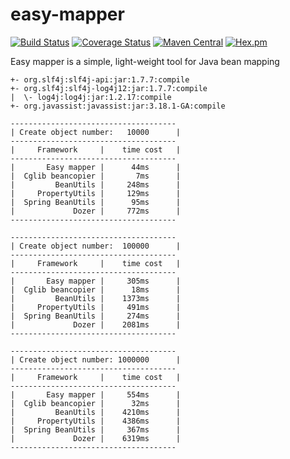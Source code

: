 # easy-mapper

[![Build Status](https://travis-ci.org/neoremind/easy-mapper.svg?branch=master)](https://travis-ci.org/neoremind/easy-mapper)
[![Coverage Status](https://coveralls.io/repos/github/neoremind/easy-mapper/badge.svg?branch=master)](https://coveralls.io/github/neoremind/easy-mapper?branch=master)
[![Maven Central](https://maven-badges.herokuapp.com/maven-central/com.baidu.unbiz/easy-mapper/badge.svg)](https://maven-badges.herokuapp.com/maven-central/com.baidu.unbiz/easy-mapper)
[![Hex.pm](https://img.shields.io/hexpm/l/plug.svg)](http://www.apache.org/licenses/LICENSE-2.0)

Easy mapper is a simple, light-weight tool for Java bean mapping

```
+- org.slf4j:slf4j-api:jar:1.7.7:compile
+- org.slf4j:slf4j-log4j12:jar:1.7.7:compile
|  \- log4j:log4j:jar:1.2.17:compile
+- org.javassist:javassist:jar:3.18.1-GA:compile
```

```
-------------------------------------
| Create object number:   10000      |
-------------------------------------
|     Framework     |    time cost   |
-------------------------------------
|       Easy mapper |      44ms      |
|  Cglib beancopier |       7ms      |
|         BeanUtils |     248ms      |
|     PropertyUtils |     129ms      |
|  Spring BeanUtils |      95ms      |
|             Dozer |     772ms      |
-------------------------------------
```

```
-------------------------------------
| Create object number:  100000      |
-------------------------------------
|     Framework     |    time cost   |
-------------------------------------
|       Easy mapper |     305ms      |
|  Cglib beancopier |      18ms      |
|         BeanUtils |    1373ms      |
|     PropertyUtils |     491ms      |
|  Spring BeanUtils |     274ms      |
|             Dozer |    2081ms      |
-------------------------------------
```

```
-------------------------------------
| Create object number: 1000000      |
-------------------------------------
|     Framework     |    time cost   |
-------------------------------------
|       Easy mapper |     554ms      |
|  Cglib beancopier |      32ms      |
|         BeanUtils |    4210ms      |
|     PropertyUtils |    4386ms      |
|  Spring BeanUtils |     367ms      |
|             Dozer |    6319ms      |
-------------------------------------
```